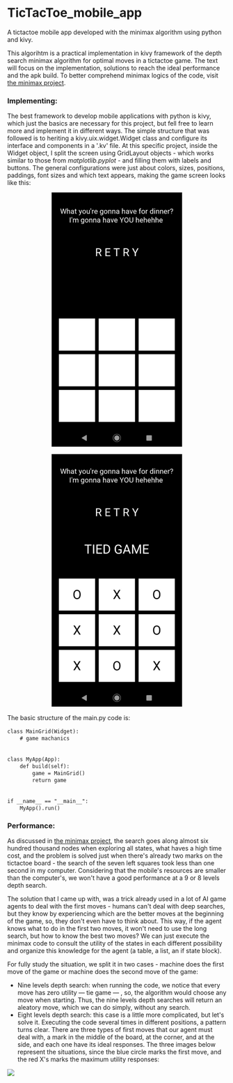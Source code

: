 # TicTacToe_mobile_app
A tictactoe mobile app developed with the minimax algorithm using python and kivy.

This algorihtm is a practical implementation in kivy framework of the depth search minimax algorithm for optimal moves in a tictactoe game. The text will focus on the implementation, solutions to reach the ideal performance and the apk build. To better comprehend minimax logics of the code, visit [the minimax project](https://github.com/RodrigoMarquesP/TicTacToe_minimax_depth_search).


### Implementing:
The best framework to develop mobile applications with python is kivy, which just the basics are necessary for this project, but fell free to learn more and implement it in different ways. 
The simple structure that was followed is to heriting a kivy.uix.widget.Widget class and configure its interface and components in a '.kv' file. At this specific project, inside the Widget object, I split the screen using GridLayout objects - which works similar to those from *matplotlib.pyplot* - and filling them with labels and buttons. The general configurations were just about colors, sizes, positions, paddings, font sizes and which text appears, making the game screen looks like this:
  

<p align="center">
  <img src="images/game_screen.jpg" width="300">
</p>

  
<p align="center">
  <img src="images/game_screen2.jpeg" width="300">
</p>

  
The basic structure of the main.py code is:

````
class MainGrid(Widget):
    # game machanics


class MyApp(App):
    def build(self):
        game = MainGrid()
        return game


if __name__ == "__main__":
    MyApp().run()
````


### Performance:

As discussed in [the minimax project](https://github.com/RodrigoMarquesP/TicTacToe_minimax_depth_search), the search goes along almost six hundred thousand nodes when exploring all states, what haves a high time cost, and the problem is solved just when there's already two marks on the tictactoe board - the search of the seven left squares took less than one second in my computer. Considering that the mobile's resources are smaller than the computer's, we won't have a good performance at a 9 or 8 levels depth search. 

The solution that I came up with, was a trick already used in a lot of AI game agents to deal with the first moves - humans can't deal with deep searches, but they know by experiencing which are the better moves at the beginning of the game, so, they don't even have to think about. This way, if the agent knows what to do in the first two moves, it won't need to use the long search, but how to know the best two moves? We can just execute the minimax code to consult the utility of the states in each different possibility and organize this knowledge for the agent (a table, a list, an if state block).

For fully study the situation, we split it in two cases - machine does the first move of the game or machine does the second move of the game: 
* Nine levels depth search: when running the code, we notice that every move has zero utility — tie game — , so, the algorithm would choose any move when starting. Thus, the nine levels depth searches will return an aleatory move, which we can do simply, without any search.
* Eight levels depth search: this case is a little more complicated, but let's solve it. Executing the code several times in different positions, a pattern turns clear. There are three types of first moves that our agent must deal with, a mark in the middle of the board, at the corner, and at the side, and each one have its ideal responses. The three images below represent the situations, since the blue circle marks the first move, and the red X's marks the maximum utility responses:


<img src="images/better_second_moves.jpg" height="300">








